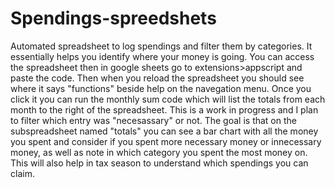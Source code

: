 # Spendings-spreedshets
Automated spreadsheet to log spendings and filter them by categories. It essentially helps you identify where your money is going. You can access the spreadsheet then in google sheets go to extensions>appscript and paste the code. Then when you reload the spreadsheet you should see where it says "functions" beside help on the navegation menu. Once you click it you can run the monthly sum code which will list the totals from each month to the right of the spreadsheet. This is a work in progress and I plan to filter which entry was "necesassary" or not. The goal is that on the subspreadsheet named "totals" you can see a bar chart with all the money you spent and consider if you spent more necessary money or innecessary money, as well as note in which category you spent the most money on. This will also help in tax season to understand which spendings you can claim.
